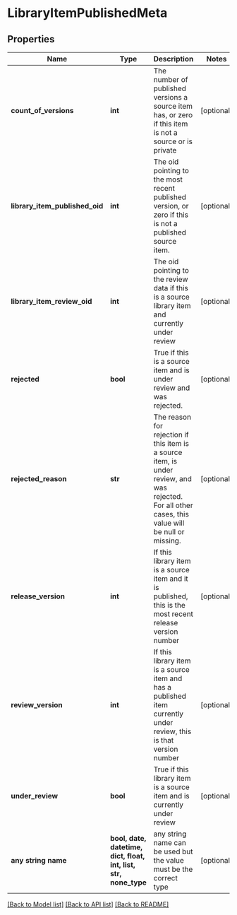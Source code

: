 # LibraryItemPublishedMeta


## Properties
Name | Type | Description | Notes
------------ | ------------- | ------------- | -------------
**count_of_versions** | **int** | The number of published versions a source item has, or zero if this item is not a source or is private | [optional] 
**library_item_published_oid** | **int** | The oid pointing to the most recent published version, or zero if this is not a published source item. | [optional] 
**library_item_review_oid** | **int** | The oid pointing to the review data if this is a source library item and currently under review | [optional] 
**rejected** | **bool** | True if this is a source item and is under review and was rejected. | [optional] 
**rejected_reason** | **str** | The reason for rejection if this item is a source item, is under review, and was rejected.  For all other cases, this value will be null or missing. | [optional] 
**release_version** | **int** | If this library item is a source item and it is published, this is the most recent release version number | [optional] 
**review_version** | **int** | If this library item is a source item and has a published item currently under review, this is that version number | [optional] 
**under_review** | **bool** | True if this library item is a source item and is currently under review | [optional] 
**any string name** | **bool, date, datetime, dict, float, int, list, str, none_type** | any string name can be used but the value must be the correct type | [optional]

[[Back to Model list]](../README.md#documentation-for-models) [[Back to API list]](../README.md#documentation-for-api-endpoints) [[Back to README]](../README.md)


